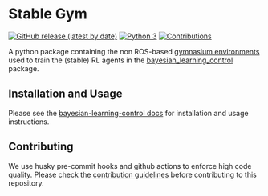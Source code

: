# Stable Gym

[![GitHub release (latest by date)](https://img.shields.io/github/v/release/rickstaa/stable-gym)](https://github.com/rickstaa/stable-gym/releases)
[![Python 3](https://img.shields.io/badge/Python->=3.7-brightgreen)](https://www.python.org/)
[![Contributions](https://img.shields.io/badge/contributions-welcome-brightgreen.svg)](CONTRIBUTING.md)

A python package containing the non ROS-based [gymnasium environments](https://gymnasium.farama.org/) used to train the (stable) RL agents in the [bayesian\_learning\_control](https://github.com/rickstaa/bayesian-learning-control) package.

## Installation and Usage

Please see the [bayesian-learning-control docs](https://rickstaa.github.io/bayesian-learning-control/stable-gym/stable-gym.html) for installation and usage instructions.

## Contributing

<!--alex ignore husky-hooks-->

We use husky pre-commit hooks and github actions to enforce high code quality. Please check the [contribution guidelines](CONTRIBUTING.md) before contributing to this repository.
